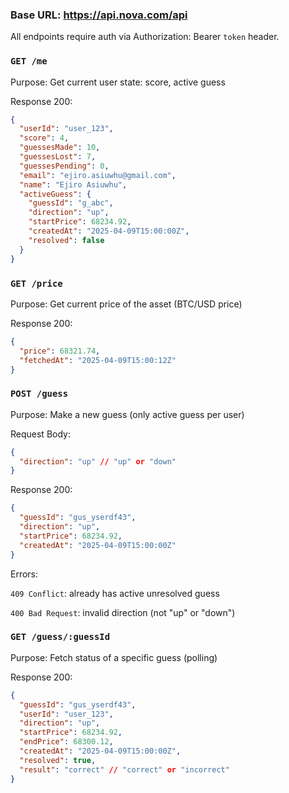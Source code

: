 ### Base URL: https://api.nova.com/api

All endpoints require auth via Authorization: Bearer `token` header.

### `GET /me`

Purpose: Get current user state: score, active guess

Response 200:

```json
{
  "userId": "user_123",
  "score": 4,
  "guessesMade": 10,
  "guessesLost": 7,
  "guessesPending": 0,
  "email": "ejiro.asiuwhu@gmail.com",
  "name": "Ejiro Asiuwhu",
  "activeGuess": {
    "guessId": "g_abc",
    "direction": "up",
    "startPrice": 68234.92,
    "createdAt": "2025-04-09T15:00:00Z",
    "resolved": false
  }
}
```

### `GET /price`

Purpose: Get current price of the asset (BTC/USD price)

Response 200:

```json
{
  "price": 68321.74,
  "fetchedAt": "2025-04-09T15:00:12Z"
}
```

### `POST /guess`

Purpose: Make a new guess (only active guess per user)

Request Body:

```json
{
  "direction": "up" // "up" or "down"
}
```

Response 200:

```json
{
  "guessId": "gus_yserdf43",
  "direction": "up",
  "startPrice": 68234.92,
  "createdAt": "2025-04-09T15:00:00Z"
}
```

Errors:

`409 Conflict`: already has active unresolved guess

`400 Bad Request`: invalid direction (not "up" or "down")

### `GET /guess/:guessId`

Purpose: Fetch status of a specific guess (polling)

Response 200:

```json
{
  "guessId": "gus_yserdf43",
  "userId": "user_123",
  "direction": "up",
  "startPrice": 68234.92,
  "endPrice": 68300.12,
  "createdAt": "2025-04-09T15:00:00Z",
  "resolved": true,
  "result": "correct" // "correct" or "incorrect"
}
```
